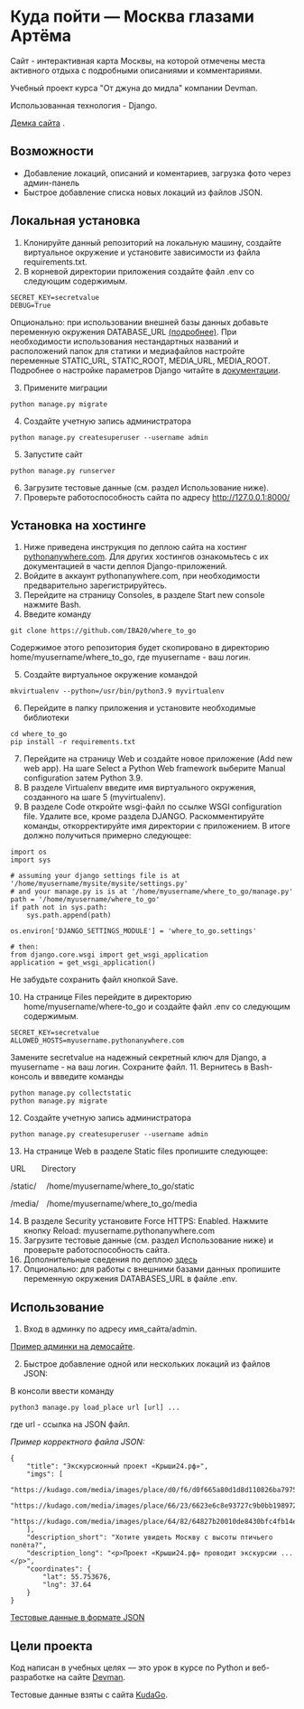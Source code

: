 # Куда пойти — Москва глазами Артёма

Сайт - интерактивная карта Москвы, на которой отмечены места активного отдыха с подробными описаниями и комментариями.

Учебный проект курса "От джуна до мидла" компании Devman. 

Использованная технология - Django.

[Демка сайта](https://iba.pythonanywhere.com/) .

## Возможности

* Добавление локаций, описаний и коментариев, загрузка фото через админ-панель
* Быстрое добавление списка новых локаций из файлов JSON. 

## Локальная установка

1. Клонируйте данный репозиторий на локальную машину, создайте виртуальное окружение и установите зависимости из файла requirements.txt.  
2. В корневой директории приложения создайте файл .env со следующим содержимым.  
```
SECRET_KEY=secretvalue
DEBUG=True
```
Опционально: при использовании внешней базы данных добавьте переменную окружения DATABASE_URL [(подробнее)](https://pypi.org/project/dj-database-url/#url-schema). При необходимости использования нестандартных названий и расположений папок для статики и медиафайлов настройте переменные STATIC_URL, STATIC_ROOT, MEDIA_URL, MEDIA_ROOT.  Подробнее о настройке параметров Django читайте в [документации](https://docs.djangoproject.com/en/4.0/ref/settings/).

3. Примените миграции
```
python manage.py migrate
```
4. Создайте учетную запись администратора
```
python manage.py createsuperuser --username admin
```
5. Запустите сайт
```
python manage.py runserver
```
6. Загрузите тестовые данные (см. раздел Использование ниже).  
7. Проверьте работоспособность сайта по адресу http://127.0.0.1:8000/  


## Установка на хостинге

1. Ниже приведена инструкция по деплою сайта на хостинг [pythonanywhere.com](https://pythonanywhere.com). Для других хостингов ознакомьтесь с их документацией в части деплоя Django-приложений.
2. Войдите в аккаунт pythonanywhere.com, при необходимости предварительно зарегистрируйтесь.
3. Перейдите на страницу Consoles, в разделе Start new console нажмите Bash.
4. Введите команду 
```
git clone https://github.com/IBA20/where_to_go
```
Содержимое этого репозитория будет скопировано в директорию home/myusername/where_to_go, где myusername - ваш логин.

5. Создайте виртуальное окружение командой
```
mkvirtualenv --python=/usr/bin/python3.9 myvirtualenv
```
6. Перейдите в папку приложения и установите необходимые библиотеки 
```
cd where_to_go
pip install -r requirements.txt
```
7. Перейдите на страницу Web и создайте новое приложение (Add new web app). На шаге Select a Python Web framework выберите Manual configuration затем Python 3.9.
8. В разделе Virtualenv введите имя виртуального окружения, созданного на шаге 5 (myvirtualenv).
9. В разделе Code откройте wsgi-файл по ссылке WSGI configuration file. Удалите все, кроме раздела DJANGO. Раскомментируйте команды, откорректируйте имя директории с приложением. В итоге должно получиться примерно следующее:
```
import os
import sys

# assuming your django settings file is at '/home/myusername/mysite/mysite/settings.py'
# and your manage.py is is at '/home/myusername/where_to_go/manage.py'
path = '/home/myusername/where_to_go'
if path not in sys.path:
    sys.path.append(path)

os.environ['DJANGO_SETTINGS_MODULE'] = 'where_to_go.settings'

# then:
from django.core.wsgi import get_wsgi_application
application = get_wsgi_application()
```
Не забудьте сохранить файл кнопкой Save.

10. На странице Files перейдите в директорию home/myusername/where-to_go и создайте файл .env со следующим содержимым. 
```
SECRET_KEY=secretvalue
ALLOWED_HOSTS=myusername.pythonanywhere.com
```
Замените secretvalue на надежный секретный ключ для Django, a myusername - на ваш логин. Сохраните файл.
11. Вернитесь в Bash-консоль и ввведите команды
```
python manage.py collectstatic
python manage.py migrate
```
12. Создайте учетную запись администратора
```
python manage.py createsuperuser --username admin
```
13. На странице Web в разделе Static files пропишите следующее:

URL&emsp;&emsp;Directory

/static/ &emsp;/home/myusername/where_to_go/static	 

/media/&emsp;/home/myusername/where_to_go/media

14. В разделе Security установите Force HTTPS: Enabled. Нажмите кнопку Reload: myusername.pythonanywhere.com
15. Загрузите тестовые данные (см. раздел Использование ниже) и проверьте работоспособность сайта.  
16. Дополнительные сведения по деплою [здесь](https://help.pythonanywhere.com/pages/DeployExistingDjangoProject)
17. Опционально: для работы с внешними базами данных пропишите переменную окружения DATABASES_URL в файле .env.

## Использование

1. Вход в админку по адресу имя_сайта/admin. 

[Пример админки на демосайте](https://iba.pythonanywhere.com/admin).

2. Быстрое добавление одной или нескольких локаций из файлов JSON:

В консоли ввести команду
```
python3 manage.py load_place url [url] ...
```
где url - ссылка на JSON файл.

*Пример корректного файла JSON:*
```
{
    "title": "Экскурсионный проект «Крыши24.рф»",
    "imgs": [
        "https://kudago.com/media/images/place/d0/f6/d0f665a80d1d8d110826ba797569df02.jpg",
        "https://kudago.com/media/images/place/66/23/6623e6c8e93727c9b0bb198972d9e9fa.jpg",
        "https://kudago.com/media/images/place/64/82/64827b20010de8430bfc4fb14e786c19.jpg",
    ],
    "description_short": "Хотите увидеть Москву с высоты птичьего полёта?",
    "description_long": "<p>Проект «Крыши24.рф» проводит экскурсии ...</p>",
    "coordinates": {
        "lat": 55.753676,
        "lng": 37.64
    }
}
```

[Тестовые данные в формате JSON](https://github.com/devmanorg/where-to-go-places)

## Цели проекта

Код написан в учебных целях — это урок в курсе по Python и веб-разработке на сайте [Devman](https://dvmn.org).

Тестовые данные взяты с сайта [KudaGo](https://kudago.com).

